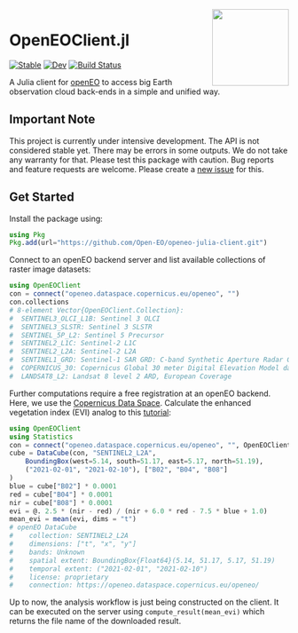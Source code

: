 <img src="https://openeo.org/images/openeo_logo.png" align="right" height="138" />

# OpenEOClient.jl

[![Stable](https://img.shields.io/badge/docs-stable-blue.svg)](https://Open-EO.github.io/openeo-julia-client/stable/)
[![Dev](https://img.shields.io/badge/docs-dev-blue.svg)](https://open-eo.github.io/openeo-julia-client/dev/)
[![Build Status](https://github.com/Open-EO/openeo-julia-client/actions/workflows/CI.yml/badge.svg?branch=main)](https://github.com/Open-EO/openeo-julia-client/actions/workflows/CI.yml?query=branch%3Amain)


A Julia client for [openEO](https://openeo.org/) to access big Earth observation cloud back-ends in a simple and unified way. 

## Important Note

This project is currently under intensive development.
The API is not considered stable yet.
There may be errors in some outputs.
We do not take any warranty for that.
Please test this package with caution.
Bug reports and feature requests are welcome.
Please create a [new issue](https://github.com/Open-EO/openeo-julia-client/issues/new) for this.

## Get Started

Install the package using:

```julia
using Pkg
Pkg.add(url="https://github.com/Open-EO/openeo-julia-client.git")
```

Connect to an openEO backend server and list available collections of raster image datasets:

```julia
using OpenEOClient
con = connect("openeo.dataspace.copernicus.eu/openeo", "")
con.collections
# 8-element Vector{OpenEOClient.Collection}:
#  SENTINEL3_OLCI_L1B: Sentinel 3 OLCI
#  SENTINEL3_SLSTR: Sentinel 3 SLSTR
#  SENTINEL_5P_L2: Sentinel 5 Precursor
#  SENTINEL2_L1C: Sentinel-2 L1C
#  SENTINEL2_L2A: Sentinel-2 L2A
#  SENTINEL1_GRD: Sentinel-1 SAR GRD: C-band Synthetic Aperture Radar Ground Range Detected.
#  COPERNICUS_30: Copernicus Global 30 meter Digital Elevation Model dataset.
#  LANDSAT8_L2: Landsat 8 level 2 ARD, European Coverage
```

Further computations require a free registration at an openEO backend.
Here, we use the [Copernicus Data Space](https://dataspace.copernicus.eu).
Calculate the enhanced vegetation index (EVI) analog to this [tutorial](https://documentation.dataspace.copernicus.eu/APIs/openEO/Python_Client/Python.html):

```julia
using OpenEOClient
using Statistics
con = connect("openeo.dataspace.copernicus.eu/openeo", "", OpenEOClient.oidc_auth)
cube = DataCube(con, "SENTINEL2_L2A",
    BoundingBox(west=5.14, south=51.17, east=5.17, north=51.19),
    ("2021-02-01", "2021-02-10"), ["B02", "B04", "B08"]
)
blue = cube["B02"] * 0.0001
red = cube["B04"] * 0.0001
nir = cube["B08"] * 0.0001
evi = @. 2.5 * (nir - red) / (nir + 6.0 * red - 7.5 * blue + 1.0)
mean_evi = mean(evi, dims = "t")
# openEO DataCube
#    collection: SENTINEL2_L2A
#    dimensions: ["t", "x", "y"]
#    bands: Unknown
#    spatial extent: BoundingBox{Float64}(5.14, 51.17, 5.17, 51.19)
#    temporal extent: ("2021-02-01", "2021-02-10")
#    license: proprietary
#    connection: https://openeo.dataspace.copernicus.eu/openeo/
```

Up to now, the analysis workflow is just being constructed on the client.
It can be executed on the server using `compute_result(mean_evi)` which returns the file name of the downloaded result.